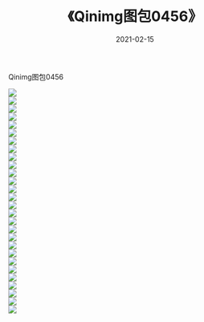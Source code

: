 ﻿---
layout: post
title:  《Qinimg图包0456》
date:   2021-02-15
img: http://imgx.orgx.ga/Qinimg图包/Qinimg图包0456/000.jpg
categories: [美女, 清纯, 唯美]
---

Qinimg图包0456

 ![](http://imgx.orgx.ga/Qinimg图包/Qinimg图包0456/001.jpg) <br>![](http://imgx.orgx.ga/Qinimg图包/Qinimg图包0456/002.jpg) <br>![](http://imgx.orgx.ga/Qinimg图包/Qinimg图包0456/003.jpg) <br>![](http://imgx.orgx.ga/Qinimg图包/Qinimg图包0456/004.jpg) <br>![](http://imgx.orgx.ga/Qinimg图包/Qinimg图包0456/005.jpg) <br>![](http://imgx.orgx.ga/Qinimg图包/Qinimg图包0456/006.jpg) <br>![](http://imgx.orgx.ga/Qinimg图包/Qinimg图包0456/007.jpg) <br>![](http://imgx.orgx.ga/Qinimg图包/Qinimg图包0456/008.jpg) <br>![](http://imgx.orgx.ga/Qinimg图包/Qinimg图包0456/009.jpg) <br>![](http://imgx.orgx.ga/Qinimg图包/Qinimg图包0456/010.jpg) <br>![](http://imgx.orgx.ga/Qinimg图包/Qinimg图包0456/011.jpg) <br>![](http://imgx.orgx.ga/Qinimg图包/Qinimg图包0456/012.jpg) <br>![](http://imgx.orgx.ga/Qinimg图包/Qinimg图包0456/013.jpg) <br>![](http://imgx.orgx.ga/Qinimg图包/Qinimg图包0456/014.jpg) <br>![](http://imgx.orgx.ga/Qinimg图包/Qinimg图包0456/015.jpg) <br>![](http://imgx.orgx.ga/Qinimg图包/Qinimg图包0456/016.jpg) <br>![](http://imgx.orgx.ga/Qinimg图包/Qinimg图包0456/017.jpg) <br>![](http://imgx.orgx.ga/Qinimg图包/Qinimg图包0456/018.jpg) <br>![](http://imgx.orgx.ga/Qinimg图包/Qinimg图包0456/019.jpg) <br>![](http://imgx.orgx.ga/Qinimg图包/Qinimg图包0456/020.jpg) <br>![](http://imgx.orgx.ga/Qinimg图包/Qinimg图包0456/021.jpg) <br>![](http://imgx.orgx.ga/Qinimg图包/Qinimg图包0456/022.jpg) <br>![](http://imgx.orgx.ga/Qinimg图包/Qinimg图包0456/023.jpg) <br>![](http://imgx.orgx.ga/Qinimg图包/Qinimg图包0456/024.jpg) <br>![](http://imgx.orgx.ga/Qinimg图包/Qinimg图包0456/025.jpg) <br>![](http://imgx.orgx.ga/Qinimg图包/Qinimg图包0456/026.jpg) <br>![](http://imgx.orgx.ga/Qinimg图包/Qinimg图包0456/027.jpg) <br>![](http://imgx.orgx.ga/Qinimg图包/Qinimg图包0456/028.jpg) <br>